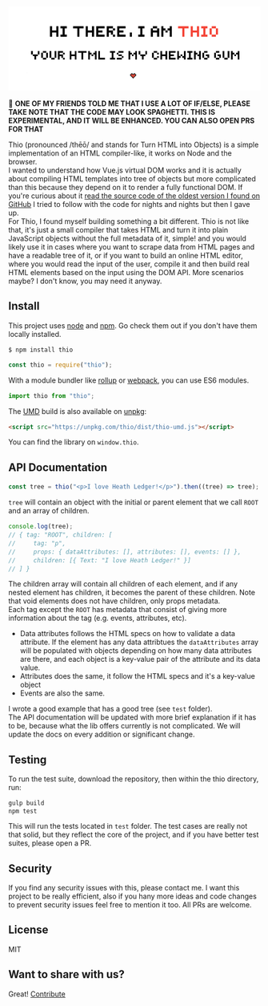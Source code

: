 <p align="center"><img src="https://raw.githubusercontent.com/jelhouss/thio/master/thio_pixelart_readme_img.png"></p>

:pray: **ONE OF MY FRIENDS TOLD ME THAT I USE A LOT OF IF/ELSE, PLEASE TAKE NOTE THAT THE CODE MAY LOOK SPAGHETTI. THIS IS EXPERIMENTAL, AND IT WILL BE ENHANCED. YOU CAN ALSO OPEN PRS FOR THAT**

Thio (pronounced /thēō/ and stands for Turn HTML into Objects) is a simple implementation of an HTML compiler-like, it works on Node and the browser.\
I wanted to understand how Vue.js virtual DOM works and it is actually about compiling HTML templates into tree of objects but more complicated than this because they depend on it to render a fully functional DOM. If you're curious about it [read the source code of the oldest version I found on GitHub](https://github.com/vuejs/vue/tree/0.10/src) I tried to follow with the code for nights and nights but then I gave up.\
For Thio, I found myself building something a bit different. Thio is not like that, it's just a small compiler that takes HTML and turn it into plain JavaScript objects without the full metadata of it, simple! and you would likely use it in cases where you want to scrape data from HTML pages and have a readable tree of it, or if you want to build an online HTML editor, where you would read the input of the user, compile it and then build real HTML elements based on the input using the DOM API. More scenarios maybe? I don't know, you may need it anyway.

## Install

This project uses [node](http://nodejs.org) and [npm](https://npmjs.com). Go check them out if you don't have them locally installed.

```shell
$ npm install thio
```

```javascript
const thio = require("thio");
```

With a module bundler like [rollup](http://rollupjs.org/) or [webpack](https://webpack.js.org/), you can use ES6 modules.

```javascript
import thio from "thio";
```

The [UMD](https://github.com/umdjs/umd) build is also available on [unpkg](https://unpkg.com):

```html
<script src="https://unpkg.com/thio/dist/thio-umd.js"></script>
```

You can find the library on `window.thio`.

## API Documentation

```javascript
const tree = thio("<p>I love Heath Ledger!</p>").then((tree) => tree);
```

`tree` will contain an object with the initial or parent element that we call `ROOT` and an array of children.

```javascript
console.log(tree);
// { tag: "ROOT", children: [
//     tag: "p",
//     props: { dataAttributes: [], attributes: [], events: [] },
//     children: [{ Text: "I love Heath Ledger!" }]
// ] }
```

The children array will contain all children of each element, and if any nested element has children, it becomes the parent of these children. Note that void elements does not have children, only props metadata.\
Each tag except the `ROOT` has metadata that consist of giving more information about the tag (e.g. events, attributes, etc).

- Data attributes follows the HTML specs on how to validate a data attribute. If the element has any data attribtues the `dataAttributes` array will be populated with objects depending on how many data attributes are there, and each object is a key-value pair of the attribute and its data value.
- Attributes does the same, it follow the HTML specs and it's a key-value object
- Events are also the same.

I wrote a good example that has a good tree (see `test` folder).\
The API documentation will be updated with more brief explanation if it has to be, because what the lib offers currently is not complicated. We will update the docs on every addition or significant change.

## Testing

To run the test suite, download the repository, then within the thio directory, run:

```shell
gulp build
npm test
```

This will run the tests located in `test` folder. The test cases are really not that solid, but they reflect the core of the project, and if you have better test suites, please open a PR.

## Security

If you find any security issues with this, please contact me. I want this project to be really efficient, also if you hany more ideas and code changes to prevent security issues feel free to mention it too. All PRs are welcome.

## License

MIT

## Want to share with us?

Great! [Contribute](https://github.com/jelhouss/thio/blob/master/CONTRIBUTING.md)
